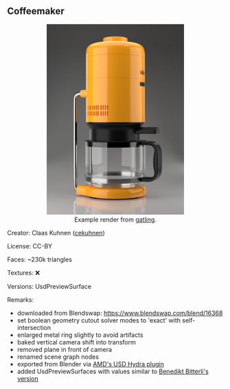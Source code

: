 ## Coffeemaker

<p align="center">
  <img max-width=320 width=320 src="preview.png" />
  <br/>
  Example render from <a href="https://github.com/pablode/gatling">gatling</a>.
</p>

Creator: Claas Kuhnen ([cekuhnen](https://www.blendswap.com/profile/13522))

License: CC-BY

Faces: ~230k triangles

Textures: ❌

Versions: UsdPreviewSurface

Remarks:
- downloaded from Blendswap: https://www.blendswap.com/blend/16368
- set boolean geometry cutout solver modes to 'exact' with self-intersection
- enlarged metal ring slightly to avoid artifacts
- baked vertical camera shift into transform
- removed plane in front of camera
- renamed scene graph nodes
- exported from Blender via [AMD's USD Hydra plugin](https://github.com/GPUOpen-LibrariesAndSDKs/BlenderUSDHydraAddon)
- added UsdPreviewSurfaces with values similar to [Benedikt Bitterli's version](https://benedikt-bitterli.me/resources/)

